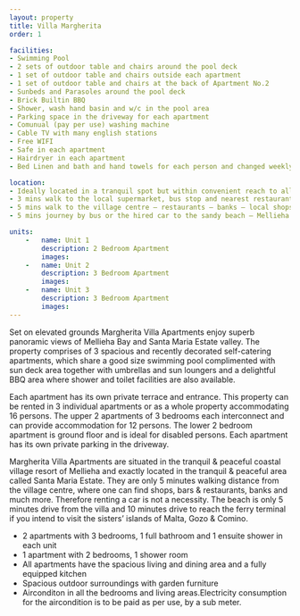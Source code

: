 ```yaml
---
layout: property
title: Villa Margherita
order: 1

facilities:
- Swimming Pool
- 2 sets of outdoor table and chairs around the pool deck
- 1 set of outdoor table and chairs outside each apartment
- 1 set of outdoor table and chairs at the back of Apartment No.2
- Sunbeds and Parasoles around the pool deck
- Brick Builtin BBQ
- Shower, wash hand basin and w/c in the pool area
- Parking space in the driveway for each apartment
- Comunual (pay per use) washing machine
- Cable TV with many english stations
- Free WIFI
- Safe in each apartment
- Hairdryer in each apartment
- Bed Linen and bath and hand towels for each person and changed weekly

location:
- Ideally located in a tranquil spot but within convenient reach to all the village amenities
- 3 mins walk to the local supermarket, bus stop and nearest restaurant
- 5 mins walk to the village centre – restaurants – banks – local shops 
- 5 mins journey by bus or the hired car to the sandy beach – Mellieha Bay

units:
    -   name: Unit 1
        description: 2 Bedroom Apartment
        images:
    -   name: Unit 2
        description: 3 Bedroom Apartment
        images:
    -   name: Unit 3
        description: 3 Bedroom Apartment
        images:
---
```

Set on elevated grounds Margherita Villa Apartments enjoy superb panoramic views of Mellieha Bay and Santa Maria Estate valley. The property comprises of 3 spacious and recently decorated self-catering apartments, which share a good size swimming pool complimented with sun deck area together with umbrellas and sun loungers and a delightful BBQ area where shower and toilet facilities are also available.

Each apartment has its own private terrace and entrance. This property can be rented in 3 individual apartments or as a whole property accommodating 16 persons. The upper 2 apartments of 3 bedrooms each interconnect and can provide accommodation for 12 persons. The lower 2 bedroom apartment is ground floor and is ideal for disabled persons. Each apartment has its own private parking in the driveway.

Margherita Villa Apartments are situated in the tranquil & peaceful coastal village resort of Mellieha  and exactly located in the tranquil & peaceful area called Santa Maria Estate. They are only 5 minutes walking distance from the village centre, where one can find shops, bars & restaurants, banks and much more. Therefore renting a car is not a necessity. The beach is only 5 minutes drive from the villa and 10 minutes drive to reach the ferry terminal if you intend to visit the sisters’ islands of Malta, Gozo & Comino.

- 2 apartments with 3 bedrooms, 1 full bathroom and 1 ensuite shower in each unit
- 1 apartment with 2 bedrooms, 1 shower room
- All apartments have the spacious living and dining area and a fully equipped kitchen
- Spacious outdoor surroundings with garden furniture
- Airconditon in all the bedrooms and living areas.Electricity consumption for the aircondition is to be paid as per use, by a sub meter.